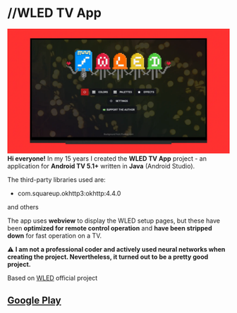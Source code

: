 # //WLED TV App
![WLED TV App](images/screenshot1.webp)
**Hi everyone!** In my 15 years I created the **WLED TV App** project - an application for **Android TV 5.1+** written in **Java** (Android Studio).

The third-party libraries used are:
 - com.squareup.okhttp3:okhttp:4.4.0

and others

The app uses **webview** to display the WLED setup pages, but these have been **optimized for remote control operation** and **have been stripped down** for fast operation on a TV.

⚠️ **I am not a professional coder and actively used neural networks when creating the project. Nevertheless, it turned out to be a pretty good project.**

Based on [WLED](https://github.com/wled/WLED) official project
## [Google Play](https://play.google.com/store/apps/details?id=com.ymp.wled.tv)


